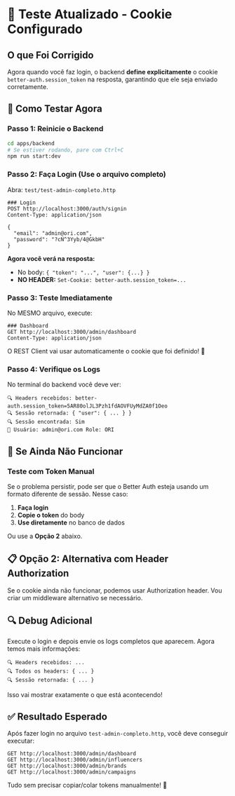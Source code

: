 # 🔧 Teste Atualizado - Cookie Configurado

## O que Foi Corrigido

Agora quando você faz login, o backend **define explicitamente** o cookie `better-auth.session_token` na resposta, garantindo que ele seja enviado corretamente.

## 🚀 Como Testar Agora

### Passo 1: Reinicie o Backend

```bash
cd apps/backend
# Se estiver rodando, pare com Ctrl+C
npm run start:dev
```

### Passo 2: Faça Login (Use o arquivo completo)

Abra: `test/test-admin-completo.http`

```http
### Login
POST http://localhost:3000/auth/signin
Content-Type: application/json

{
  "email": "admin@ori.com",
  "password": "?cN^3Yyb/4@GkbH"
}
```

**Agora você verá na resposta:**

- No body: `{ "token": "...", "user": {...} }`
- **NO HEADER:** `Set-Cookie: better-auth.session_token=...`

### Passo 3: Teste Imediatamente

No MESMO arquivo, execute:

```http
### Dashboard
GET http://localhost:3000/admin/dashboard
Content-Type: application/json
```

O REST Client vai usar automaticamente o cookie que foi definido! 🎉

### Passo 4: Verifique os Logs

No terminal do backend você deve ver:

```
🔍 Headers recebidos: better-auth.session_token=5AR80olJL3Pzh1fdAOVFUyMdZA0f1Oeo
🔍 Sessão retornada: { "user": { ... } }
🔍 Sessão encontrada: Sim
👤 Usuário: admin@ori.com Role: ORI
```

## 🎯 Se Ainda Não Funcionar

### Teste com Token Manual

Se o problema persistir, pode ser que o Better Auth esteja usando um formato diferente de sessão. Nesse caso:

1. **Faça login**
2. **Copie o token** do body
3. **Use diretamente** no banco de dados

Ou use a **Opção 2** abaixo.

## 📋 Opção 2: Alternativa com Header Authorization

Se o cookie ainda não funcionar, podemos usar Authorization header. Vou criar um middleware alternativo se necessário.

## 🔍 Debug Adicional

Execute o login e depois envie os logs completos que aparecem. Agora temos mais informações:

```
🔍 Headers recebidos: ...
🔍 Todos os headers: { ... }
🔍 Sessão retornada: { ... }
```

Isso vai mostrar exatamente o que está acontecendo!

## ✅ Resultado Esperado

Após fazer login no arquivo `test-admin-completo.http`, você deve conseguir executar:

```http
GET http://localhost:3000/admin/dashboard
GET http://localhost:3000/admin/influencers
GET http://localhost:3000/admin/brands
GET http://localhost:3000/admin/campaigns
```

Tudo sem precisar copiar/colar tokens manualmente! 🎉

